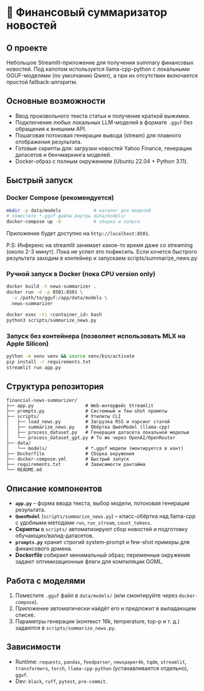 # 📰 Финансовый суммаризатор новостей

## О проекте
Небольшое Streamlit-приложение для получения summary финансовых новостей.
Под капотом используется llama-cpp-python с локальными GGUF-моделями (по умолчанию Qwen), а при их отсутствии включается простой fallback-алгоритм.

## Основные возможности
- Ввод произвольного текста статьи и получение краткой выжимки.
- Подключение любых локальных LLM-моделей в формате `.gguf` без обращения к внешним API.
- Пошаговая потоковая генерация вывода (stream) для плавного отображения результата.
- Готовые скрипты для: загрузки новостей Yahoo Finance, генерации датасетов и бенчмаркинга моделей.
- Docker-образ с полным окружением (Ubuntu 22.04 + Python 3.11).

## Быстрый запуск
### Docker Compose (рекомендуется)
```bash
mkdir -p data/models            # каталог для моделей
# поместите *.gguf файлы внутрь data/models/
docker-compose up -d            # сборка и запуск
```
Приложение будет доступно на `http://localhost:8501`.

P.S: Инференс на streamlit занимает какое-то время даже со streaming (около 2-3 минут). Пока не успел это пофиксить. Если хочется быстрого результата заходим в контейнер и запускаем scripts/summarize_news.py

### Ручной запуск в Docker (пока CPU version only)
```bash
docker build -t news-summarizer .
docker run -d -p 8501:8501 \
  -v /path/to/gguf:/app/data/models \
  news-summarizer

docker exec -ti <container_id> bash
python3 scripts/summarize_news.py
```

### Запуск без контейнера (позволяет использовать MLX на Apple Silicon)
```bash
python -m venv venv && source venv/bin/activate
pip install -r requirements.txt
streamlit run app.py
```

## Структура репозитория
```text
financial-news-summarizer/
├── app.py                   # Web-интерфейс Streamlit
├── prompts.py               # Системный и few-shot промпты
├── scripts/                 # Утилиты CLI
│   ├── load_news.py         # Загрузка RSS и парсинг статей
│   ├── summarize_news.py    # Обёртка QwenModel (llama-cpp)
│   ├── process_dataset.py   # Генерация датасета локальной моделью
│   └── process_dataset_gpt.py # То же через OpenAI/OpenRouter
├── data/
│   └── models/              # *.gguf модели (монтируется в конт)
├── Dockerfile               # Cборка окружения
├── docker-compose.yml       # Быстрый запуск
├── requirements.txt         # Зависимости рантайма
└── README.md
```

## Описание компонентов
- **`app.py`** – форма ввода текста, выбор модели, потоковая генерация результата.
- **`QwenModel`** (`scripts/summarize_news.py`) – класс-обёртка над llama-cpp с удобными методами `run`, `run_stream`, `count_tokens`.
- **Скрипты** в `scripts/` автоматизируют сбор новостей и подготовку обучающих/валид-датасетов.
- **`prompts.py`** хранит строгий system-prompt и few-shot примеры для финансового домена.
- **Dockerfile** собирает минимальный образ; переменные окружения задают оптимизационные флаги для компиляции GGML.

## Работа с моделями
1. Поместите `.gguf` файл в `data/models/` (или смонтируйте через `docker-compose`).
2. Приложение автоматически найдёт его и предложит в выпадающем списке.
3. Параметры генерации (контекст 16k, temperature, top-p и т. д.) задаются в `scripts/summarize_news.py`.

## Зависимости
- Runtime: `requests`, `pandas`, `feedparser`, `newspaper4k`, `tqdm`, `streamlit`, `transformers`, `torch`, `llama-cpp-python` (устанавливается отдельно), `gguf`.
- Dev: `black`, `ruff`, `pytest`, `pre-commit`.
